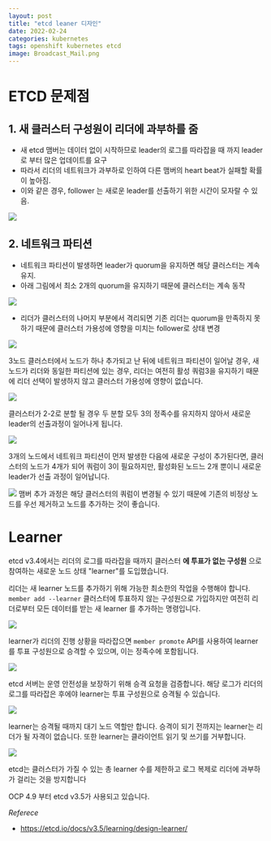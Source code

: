 ```yaml
---
layout: post
title: "etcd leaner 디자인"
date: 2022-02-24
categories: kubernetes
tags: openshift kubernetes etcd
image: Broadcast_Mail.png
---
```

# ETCD 문제점
## 1. 새 클러스터 구성원이 리더에 과부하를 줌
- 새 etcd 맴버는 데이터 없이 시작하므로 leader의 로그를 따라잡을 때 까지 leader로 부터 많은 업데이트를 요구
- 따라서 리더의 네트워크가 과부하로 인하여 다른 맴버의 heart beat가 실패할 확률이 높아짐.
- 이와 같은 경우, follower 는 새로운 leader를 선출하기 위한 시간이 모자랄 수 있음.

![](/images/Pasted%20image%2020220223184909.png)

## 2. 네트워크 파티션

- 네트워크 파티션이 발생하면 leader가 quorum을 유지하면 해당 클러스터는 계속 유지.
- 아래 그림에서 최소 2개의 quorum을 유지하기 때문에 클러스터는 계속 동작

![](/images/Pasted%20image%2020220223185038.png)

- 리더가 클러스터의 나머지 부분에서 격리되면 기존 리더는 quorum을 만족하지 못하기 때문에 클러스터 가용성에 영향을 미치는 follower로 상태 변경

![](/images/Pasted%20image%2020220225112259.png)

3노드 클러스터에서 노드가 하나 추가되고 난 뒤에 네트워크 파티션이 일어날 경우, 새 노드가 리더와 동일한 파티션에 있는 경우, 리더는 여전히 활성 쿼럼3을 유지하기 때문에 리더 선택이 발생하지 않고 클러스터 가용성에 영향이 없습니다.

![](/images/Pasted%20image%2020220225112820.png)

클러스터가 2-2로 분할 될 경우 두 분할 모두 3의 정족수를 유지하지 않아서 새로운 leader의 선출과정이 일어나게 됩니다.

![](/images/Pasted%20image%2020220225112950.png)

3개의 노드에서 네트워크 파티션이 먼저 발생한 다음에 새로운 구성이 추가된다면, 클러스터의 노드가 4개가 되어 쿼럼이 3이 필요하지만, 활성화된 노드느 2개 뿐이니 새로운 leader가 선출 과정이 일어납니다.

![](/images/Pasted%20image%2020220225113215.png)
맴버 추가 과정은 해당 클러스터의 쿼럼이 변경될 수 있기 때문에 기존의 비정상 노드를 우선 제거하고 노드를 추가하는 것이 좋습니다.

# Learner 

etcd v3.4에서는 리더의 로그를 따라잡을 때까지 클러스터 **에 투표가 없는 구성원** 으로 참여하는 새로운 노드 상태 "learner"를 도입했습니다.

리더는 새 learner 노드를 추가하기 위해 가능한 최소한의 작업을 수행해야 합니다. 
`member add --learner`
클러스터에 투표하지 않는 구성원으로 가입하지만 여전히 리더로부터 모든 데이터를 받는 새 learner 를 추가하는 명령입니다.

![](/images/Pasted%20image%2020220225114619.png)

learner가  리더의 진행 상황을 따라잡으면 
`member promote`
API를 사용하여 learner를 투표 구성원으로 승격할 수 있으며, 이는 정족수에 포함됩니다.

![](/images/Pasted%20image%2020220225114722.png)

etcd 서버는 운영 안전성을 보장하기 위해 승격 요청을 검증합니다. 해당 로그가 리더의 로그를 따라잡은 후에야 learner는 투표 구성원으로 승격될 수 있습니다.

![](/images/Pasted%20image%2020220225114801.png)

learner는 승격될 때까지 대기 노드 역할만 합니다.  승격이 되기 전까지는 learner는 리더가 될 자격이 없습니다. 또한 learner는 클라이언트 읽기 및 쓰기를 거부합니다.

![](/images/Pasted%20image%2020220225114943.png)

etcd는 클러스터가 가질 수 있는 총 learner 수를 제한하고 로그 복제로 리더에 과부하가 걸리는 것을 방지합니다

OCP 4.9 부터 etcd v3.5가 사용되고 있습니다.

*Referece*
- https://etcd.io/docs/v3.5/learning/design-learner/

